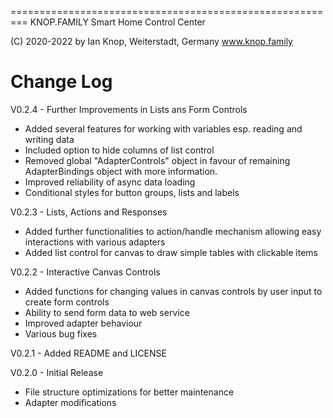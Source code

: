 =========================================================
KNOP.FAMILY
Smart Home Control Center 

(C) 2020-2022 by Ian Knop, Weiterstadt, Germany
www.knop.family

Change Log
========================================================= 

V0.2.4 - Further Improvements in Lists ans Form Controls

   - Added several features for working with variables esp. reading and writing data
   - Included option to hide columns of list control
   - Removed global "AdapterControls" object in favour of remaining AdapterBindings object with more information.
   - Improved reliability of async data loading
   - Conditional styles for button groups, lists and labels

V0.2.3 - Lists, Actions and Responses

   - Added further functionalities to action/handle mechanism allowing easy interactions with various adapters
   - Added list control for canvas to draw simple tables with clickable items

V0.2.2 - Interactive Canvas Controls

   - Added functions for changing values in canvas controls by user input to create form controls
   - Ability to send form data to web service
   - Improved adapter behaviour
   - Various bug fixes

V0.2.1 - Added README and LICENSE

V0.2.0 - Initial Release

   - File structure optimizations for better maintenance
   - Adapter modifications